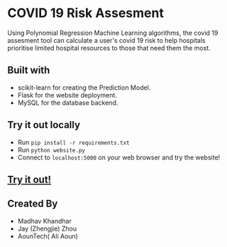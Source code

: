 # COVID 19 Risk Assesment

Using Polynomial Regression Machine Learning algorithms, the covid 19 assesment tool can calculate a user's covid 19 risk to help hospitals prioritise limited hospital resources to those that need them the most.

## Built with

* scikit-learn for creating the Prediction Model.
* Flask for the website deployment.
* MySQL for the database backend.

## Try it out locally

* Run `pip install -r requirements.txt`
* Run `python website.py`
* Connect to `localhost:5000` on your web browser and try the website!

## [Try it out!](https://mun-online.herokuapp.com/)

## Created By

* Madhav Khandhar
* Jay (Zhengjie) Zhou
* AounTech( Ali Aoun)
